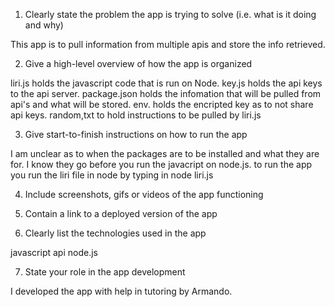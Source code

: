 1. Clearly state the problem the app is trying to solve (i.e. what is it doing and why)

This app is to pull information from multiple apis and store the info retrieved.

2. Give a high-level overview of how the app is organized

liri.js holds the javascript code that is run on Node.  key.js holds the api keys to the api server.  package.json holds the infomation that will be pulled from api's and what will be stored. env. holds the encripted key as to not share api keys.  random,txt to hold instructions to be pulled by liri.js

3. Give start-to-finish instructions on how to run the app

I am unclear as to when the packages are to be installed and what they are for.  I know they go before you run the javacript on node.js. to run the app you run the liri file in node by typing in node liri.js

4. Include screenshots, gifs or videos of the app functioning

5. Contain a link to a deployed version of the app

6. Clearly list the technologies used in the app

javascript api node.js

7. State your role in the app development

I developed the app with help in tutoring by Armando.
